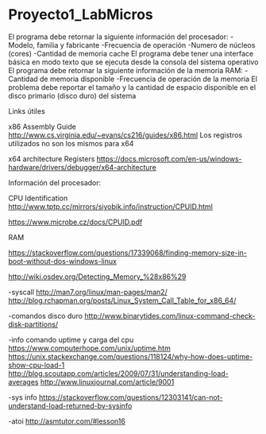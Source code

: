 # Proyecto1_LabMicros

El programa debe retornar la siguiente información del procesador: 
-Modelo, familia y fabricante -Frecuencia de operación -Numero de núcleos (cores) 
 -Cantidad de memoria cache
El programa debe tener una interface básica en modo texto que se ejecuta desde la consola del sistema operativo
El programa debe retornar la siguiente información de la memoria RAM: -Cantidad de memoria disponible -Frecuencia de operación de la memoria
El problema debe reportar el tamaño y la cantidad de espacio disponible en el disco primario (disco duro) del sistema

Links útiles

x86 Assembly Guide
http://www.cs.virginia.edu/~evans/cs216/guides/x86.html
Los registros utilizados no son los mismos para x64

x64 architecture Registers 
https://docs.microsoft.com/en-us/windows-hardware/drivers/debugger/x64-architecture

Información del procesador:

CPU Identification
http://www.tptp.cc/mirrors/siyobik.info/instruction/CPUID.html

https://www.microbe.cz/docs/CPUID.pdf


RAM   

https://stackoverflow.com/questions/17339068/finding-memory-size-in-boot-without-dos-windows-linux

http://wiki.osdev.org/Detecting_Memory_%28x86%29



-syscall
http://man7.org/linux/man-pages/man2/
http://blog.rchapman.org/posts/Linux_System_Call_Table_for_x86_64/

-comandos disco duro
http://www.binarytides.com/linux-command-check-disk-partitions/

-info comando uptime y carga del cpu
https://www.computerhope.com/unix/uptime.htm
https://unix.stackexchange.com/questions/118124/why-how-does-uptime-show-cpu-load-1
http://blog.scoutapp.com/articles/2009/07/31/understanding-load-averages
http://www.linuxjournal.com/article/9001

-sys info
https://stackoverflow.com/questions/12303141/can-not-understand-load-returned-by-sysinfo

-atoi
http://asmtutor.com/#lesson16
